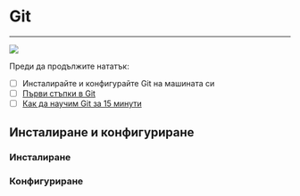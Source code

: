 # Git

---

![](https://imgs.xkcd.com/comics/git.png)

Преди да продължите нататък:

* [ ] Инсталирайте и конфигурайте Git на машината си
* [ ] [Първи стъпки в Git](http://rogerdudler.github.io/git-guide/)
* [ ] [Как да научим Git за 15 минути](https://try.github.io/levels/1/challenges/1)

## Инсталиране и конфигуриране

### Инсталиране

### Конфигуриране



